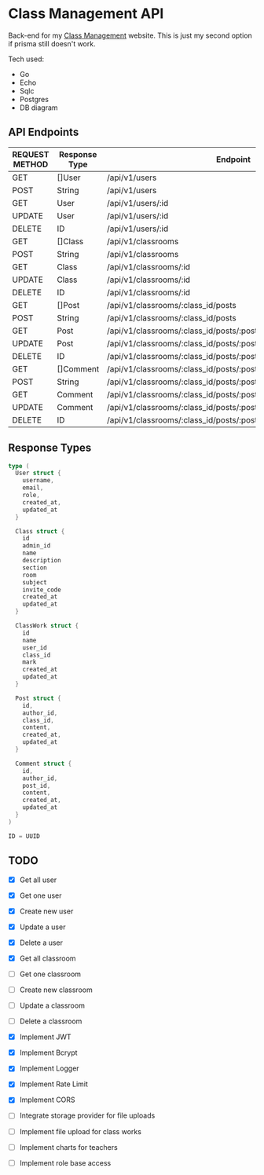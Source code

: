 # Class Management API

Back-end for my [Class Management](https://class-management.vercel.app)  website. This is just my second option if prisma still doesn't work.

Tech used:
- Go
- Echo
- Sqlc
- Postgres
- DB diagram

## API Endpoints
| REQUEST METHOD    | Response Type    | Endpoint    |
|---------------- | --------------- | --------------- |
| GET    | []User    | /api/v1/users    |
| POST    | String    | /api/v1/users    |
| GET   | User   | /api/v1/users/:id   |
| UPDATE    | User    | /api/v1/users/:id    |
| DELETE    | ID   | /api/v1/users/:id    |
| GET    | []Class    | /api/v1/classrooms    |
| POST    | String    | /api/v1/classrooms    |
| GET   | Class   | /api/v1/classrooms/:id   |
| UPDATE    | Class    | /api/v1/classrooms/:id    |
| DELETE    | ID   | /api/v1/classrooms/:id    |
| GET    | []Post    | /api/v1/classrooms/:class_id/posts    |
| POST    | String    | /api/v1/classrooms/:class_id/posts   |
| GET   | Post   | /api/v1/classrooms/:class_id/posts/:post_id   |
| UPDATE    | Post    | /api/v1/classrooms/:class_id/posts/:post_id    |
| DELETE    | ID   | /api/v1/classrooms/:class_id/posts/:post_id    |
| GET    | []Comment    | /api/v1/classrooms/:class_id/posts/:post_id/comments    |
| POST    | String    | /api/v1/classrooms/:class_id/posts/:post_id/comments   |
| GET   | Comment   | /api/v1/classrooms/:class_id/posts/:post_id/comments/:comment_id   |
| UPDATE    | Comment    | /api/v1/classrooms/:class_id/posts/:post_id/comments/:comment_id    |
| DELETE    | ID   | /api/v1/classrooms/:class_id/posts/:post_id/comments/:comment_id    |


## Response Types
```go
type (
  User struct { 
    username,
    email,
    role,
    created_at,
    updated_at
  }

  Class struct {
    id
    admin_id
    name
    description
    section
    room
    subject
    invite_code
    created_at
    updated_at
  }

  ClassWork struct {
    id
    name
    user_id
    class_id
    mark
    created_at
    updated_at
  }

  Post struct { 
    id,
    author_id,
    class_id,
    content,
    created_at,
    updated_at 
  }

  Comment struct { 
    id,
    author_id,
    post_id,
    content,
    created_at,
    updated_at
  }
)

ID = UUID
```

## TODO
- [x] Get all user
- [x] Get one user
- [x] Create new user
- [x] Update a user
- [x] Delete a user
- [x] Get all classroom
- [ ] Get one classroom
- [ ] Create new classroom
- [ ] Update a classroom
- [ ] Delete a classroom
- [x] Implement JWT
- [x] Implement Bcrypt
- [x] Implement Logger
- [x] Implement Rate Limit
- [x] Implement CORS
- [ ] Integrate storage provider for file uploads 
- [ ] Implement file upload for class works
- [ ] Implement charts for teachers
- [ ] Implement role base access

